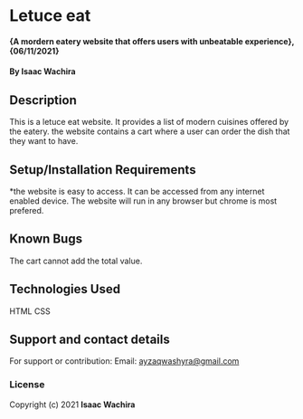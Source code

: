 # Letuce eat
#### {A mordern eatery website that offers users with unbeatable experience}, {06/11/2021}
#### By Isaac Wachira
## Description
This is a letuce eat website. It provides a list of modern cuisines offered by the eatery. the website contains a cart where a user can order the dish that they want to have.
## Setup/Installation Requirements
*the website is easy to access. 
It can be accessed from any internet enabled device.
The website will run in any browser but chrome is most prefered.
## Known Bugs
The cart cannot add the total value.
## Technologies Used
HTML
CSS
## Support and contact details
For support or contribution:
Email: ayzaqwashyra@gmail.com
### License
Copyright (c) 2021 **Isaac Wachira**